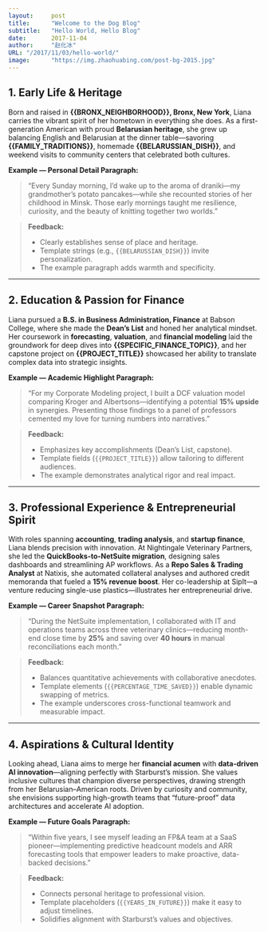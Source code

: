 ```yaml
---
layout:     post 
title:      "Welcome to the Dog Blog"
subtitle:   "Hello World, Hello Blog"
date:       2017-11-04
author:     "赵化冰"
URL: "/2017/11/03/hello-world/"
image:      "https://img.zhaohuabing.com/post-bg-2015.jpg"
---
```


## 1. Early Life & Heritage

Born and raised in **{{BRONX_NEIGHBORHOOD}}, Bronx, New York**, Liana carries the vibrant spirit of her hometown in everything she does. As a first-generation American with proud **Belarusian heritage**, she grew up balancing English and Belarusian at the dinner table—savoring **{{FAMILY_TRADITIONS}}**, homemade **{{BELARUSSIAN_DISH}}**, and weekend visits to community centers that celebrated both cultures.

**Example — Personal Detail Paragraph:**  
> “Every Sunday morning, I’d wake up to the aroma of draniki—my grandmother’s potato pancakes—while she recounted stories of her childhood in Minsk. Those early mornings taught me resilience, curiosity, and the beauty of knitting together two worlds.”

> **Feedback:**  
> - Clearly establishes sense of place and heritage.  
> - Template strings (e.g., `{{BELARUSSIAN_DISH}}`) invite personalization.  
> - The example paragraph adds warmth and specificity.

---

## 2. Education & Passion for Finance

Liana pursued a **B.S. in Business Administration, Finance** at Babson College, where she made the **Dean’s List** and honed her analytical mindset. Her coursework in **forecasting**, **valuation**, and **financial modeling** laid the groundwork for deep dives into **{{SPECIFIC_FINANCE_TOPIC}}**, and her capstone project on **{{PROJECT_TITLE}}** showcased her ability to translate complex data into strategic insights.

**Example — Academic Highlight Paragraph:**  
> “For my Corporate Modeling project, I built a DCF valuation model comparing Kroger and Albertsons—identifying a potential **15% upside** in synergies. Presenting those findings to a panel of professors cemented my love for turning numbers into narratives.”

> **Feedback:**  
> - Emphasizes key accomplishments (Dean’s List, capstone).  
> - Template fields (`{{PROJECT_TITLE}}`) allow tailoring to different audiences.  
> - The example demonstrates analytical rigor and real impact.

---

## 3. Professional Experience & Entrepreneurial Spirit

With roles spanning **accounting**, **trading analysis**, and **startup finance**, Liana blends precision with innovation. At Nightingale Veterinary Partners, she led the **QuickBooks-to-NetSuite migration**, designing sales dashboards and streamlining AP workflows. As a **Repo Sales & Trading Analyst** at Natixis, she automated collateral analyses and authored credit memoranda that fueled a **15% revenue boost**. Her co-leadership at SipIt—a venture reducing single-use plastics—illustrates her entrepreneurial drive.

**Example — Career Snapshot Paragraph:**  
> “During the NetSuite implementation, I collaborated with IT and operations teams across three veterinary clinics—reducing month-end close time by **25%** and saving over **40 hours** in manual reconciliations each month.”

> **Feedback:**  
> - Balances quantitative achievements with collaborative anecdotes.  
> - Template elements (`{{PERCENTAGE_TIME_SAVED}}`) enable dynamic swapping of metrics.  
> - The example underscores cross-functional teamwork and measurable impact.

---

## 4. Aspirations & Cultural Identity

Looking ahead, Liana aims to merge her **financial acumen** with **data-driven AI innovation**—aligning perfectly with Starburst’s mission. She values inclusive cultures that champion diverse perspectives, drawing strength from her Belarusian–American roots. Driven by curiosity and community, she envisions supporting high-growth teams that “future-proof” data architectures and accelerate AI adoption.

**Example — Future Goals Paragraph:**  
> “Within five years, I see myself leading an FP&A team at a SaaS pioneer—implementing predictive headcount models and ARR forecasting tools that empower leaders to make proactive, data-backed decisions.”

> **Feedback:**  
> - Connects personal heritage to professional vision.  
> - Template placeholders (`{{YEARS_IN_FUTURE}}`) make it easy to adjust timelines.  
> - Solidifies alignment with Starburst’s values and objectives.
